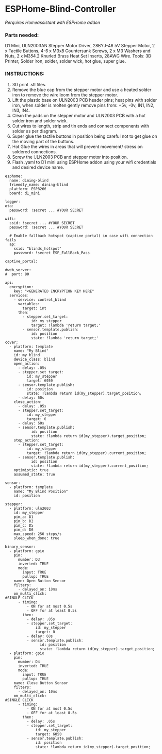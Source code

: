 # ESPHome-Blind-Controller

*Rerquires Homeassistant with ESPHome addon*

### Parts needed:

D1 Mini, ULN2003AN Stepper Motor Driver, 28BYJ-48 5V Stepper Motor, 2 x Tactile Buttons, 4-6 x M3x8 Countersunk Screws, 2 x M3 Washers and Nuts, 2 x M3*5*4.2 Knurled Brass Heat Set Inserts, 28AWG Wire.
Tools: 3D Printer, Solder iron, solder, solder wick, hot glue, super glue.


### INSTRUCTIONS:

1. 3D print .stl files.
2. Remove the blue cap from the stepper motor and use a heated solder iron to remove the wire loom from the stepper motor.
3. Lift the plastic base on ULN2003 PCB header pins; heat pins with solder iron, when solder is molten gently remove pins from: +5v, -0v, IN1, IN2, IN3, IN4.
4. Clean the pads on the stepper motor and ULN2003 PCB with a hot solder iron and solder wick.
5. Cut wires to length, strip and tin ends and connect components with solder as per diagram.
6. Super glue the tactile buttons in position being careful not to get glue on the moving part of the buttons.
7. Hot Glue the wires in areas that will prevent movement/ stress on soldered connections.
8. Screw the ULN2003 PCB and stepper motor into position.
9. Flash .yaml to D1 mini using ESPHome addon using your wifi credentials and desired device name.
```
esphome:
  name: dining-blind
  friendly_name: dining-blind
  platform: ESP8266
  board: d1_mini

logger:
ota:
  password: !secret ... #YOUR SECRET

wifi:
  ssid: !secret ... #YOUR SECRET
  password: !secret ... #YOUR SECRET

  # Enable fallback hotspot (captive portal) in case wifi connection fails
  ap:
    ssid: "blinds_hotspot"
    password: !secret ESP_FallBack_Pass

captive_portal:
    
#web_server:
#  port: 80

api:
  encryption:
    key: "<GENERATED ENCRYPTION KEY HERE"
  services:
    - service: control_blind
      variables:
        target: int
      then:
        - stepper.set_target:
            id: my_stepper
            target: !lambda 'return target;'
        - sensor.template.publish:
            id: position
            state: !lambda 'return target;'
cover:
  - platform: template
    name: "My Blind"
    id: my_blind
    device_class: blind
    open_action:
      - delay: .05s
      - stepper.set_target:
          id: my_stepper
          target: 6050
      - sensor.template.publish:
          id: position
          state: !lambda return id(my_stepper).target_position;
      - delay: 60s
    close_action:
      - delay: .05s
      - stepper.set_target:
          id: my_stepper
          target: 0
      - delay: 60s
      - sensor.template.publish:
            id: position
            state: !lambda return id(my_stepper).target_position;
    stop_action:
      - stepper.set_target:
          id: my_stepper
          target: !lambda return id(my_stepper).current_position;
      - sensor.template.publish:
            id: position
            state: !lambda return id(my_stepper).current_position;
    optimistic: true
    assumed_state: true
 
sensor:
  - platform: template
    name: "My Blind Position"
    id: position
 
stepper:
  - platform: uln2003
    id: my_stepper
    pin_a: D1
    pin_b: D2
    pin_c: D5
    pin_d: D6
    max_speed: 250 steps/s
    sleep_when_done: true

binary_sensor:
  - platform: gpio
    pin:
      number: D3
      inverted: TRUE
      mode:
        input: TRUE
        pullup: TRUE
    name: Open Button Sensor
    filters:
      - delayed_on: 10ms
    on_multi_click:
#SINGLE CLICK
      - timing:
          - ON for at most 0.5s
          - OFF for at least 0.5s
        then:
          - delay: .05s
          - stepper.set_target:
              id: my_stepper
              target: 0
          - delay: 60s
          - sensor.template.publish:
                id: position
                state: !lambda return id(my_stepper).target_position;
  - platform: gpio
    pin:
      number: D4
      inverted: TRUE
      mode:
        input: TRUE
        pullup: TRUE
    name: Close Button Sensor
    filters:
      - delayed_on: 10ms
    on_multi_click:
#SINGLE CLICK
      - timing:
          - ON for at most 0.5s
          - OFF for at least 0.5s
        then:
          - delay: .05s
          - stepper.set_target:
              id: my_stepper
              target: 6050
          - sensor.template.publish:
              id: position
              state: !lambda return id(my_stepper).target_position;
```



